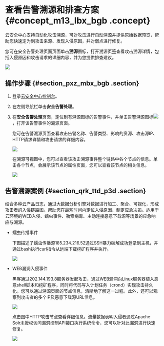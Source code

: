 # 查看告警溯源和排查方案 {#concept_m13_lbx_bgb .concept}

云安全中心支持自动化攻击溯源，可对攻击进行自动溯源并提供原始数据预览，帮助您快速定为到攻击来源、发现入侵原因，并对弱点进行修复。

您可在安全告警处理页面页面单击**溯源**图标，打开溯源页签查看攻击溯源详情，包括入侵原因和攻击请求的详细内容，并为您提供排查建议。

![](http://static-aliyun-doc.oss-cn-hangzhou.aliyuncs.com/assets/img/78657/155953390648512_zh-CN.png)

## 操作步骤 {#section_pxz_mbx_bgb .section}

1.  登录[云安全中心控制台](https://yundun.console.aliyun.com/?p=sas)。
2.  在左侧导航栏单击**安全告警处理**。
3.  在**安全告警处理**页面，定位到有溯源图标的告警事件，并单击告警溯源图标![](http://static-aliyun-doc.oss-cn-hangzhou.aliyuncs.com/assets/img/78657/155953390648510_zh-CN.png)，打开该告警事件的溯源页面。

    您可在告警溯源页面查看攻击告警名称、告警类型、影响的资源、攻击源IP、HTTP请求详情和攻击请求的详细内容。

    ![](http://static-aliyun-doc.oss-cn-hangzhou.aliyuncs.com/assets/img/78657/155953390648511_zh-CN.png)

    在溯源可视图中，您可以查看该攻击溯源事件整个链路中各个节点的信息。单击各个节点，会展示该节点的属性页面，您可以查看该节点的相关信息。

    ![](http://static-aliyun-doc.oss-cn-hangzhou.aliyuncs.com/assets/img/78657/155953390748513_zh-CN.png)


## 告警溯源案例 {#section_qrk_ttd_p3d .section}

结合多种云产品日志，通过大数据分析引擎对数据进行加工、聚合、可视化，形成攻击者的入侵链路图。帮助您在最短时间内定位入侵原因、制定应急决策。适用于云环境的WEB入侵、蠕虫事件、勒索病毒、主动连接恶意下载源等场景的应急响应与溯源。

-   蠕虫传播事件

    下图描述了蠕虫传播源185.234.216.52通过SSH暴力破解成功登录到主机，并通过bash执行curl指令从远端下载挖矿程序并执行。

    ![](http://static-aliyun-doc.oss-cn-hangzhou.aliyuncs.com/assets/img/78657/155953390745771_zh-CN.png)

-   WEB漏洞入侵事件

    黑客通过202.144.193.8服务器发起攻击，通过WEB漏洞向Linux服务器植入恶意shell脚本和挖矿程序，同时将代码写入计划任务（crond）实现攻击持久化。您可以通过溯源页面的节点信息，清晰地了解这一过程。此外，还可以观察到攻击者的多个IP及恶意下载源URL信息。

    ![](http://static-aliyun-doc.oss-cn-hangzhou.aliyuncs.com/assets/img/78657/155953390745773_zh-CN.png)

    点击图中HTTP攻击节点查看详细信息。流量数据表明入侵者通过Apache Solr未授权访问漏洞控制API接口执行系统命令，您可以针对此漏洞进行快速修复。

    ![](http://static-aliyun-doc.oss-cn-hangzhou.aliyuncs.com/assets/img/78657/155953390745774_zh-CN.png)


